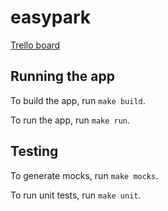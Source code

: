 # easypark

[Trello board](https://trello.com/invite/b/lGdfavnm/ATTI15a8afbd1ced04b229e8f2380279ac156CE4A0AF/easypark)

## Running the app

To build the app, run `make build`.

To run the app, run `make run`.

## Testing

To generate mocks, run `make mocks`.

To run unit tests, run `make unit`.
